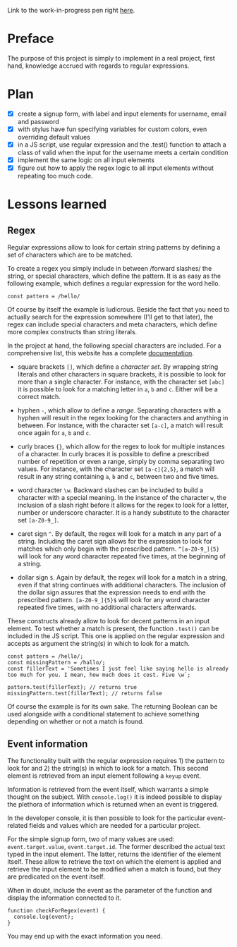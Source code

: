 Link to the work-in-progress pen right [here](https://codepen.io/borntofrappe/full/LdwbRv/).

# Preface 

The purpose of this project is simply to implement in a real project, first hand, knowledge accrued with regards to regular expressions.

# Plan

- [x] create a signup form, with label and input elements for username, email and password
- [x] with stylus have fun specifying variables for custom colors, even overriding default values
- [x] in a JS script, use regular expression and the .test() function to attach a class of valid when the input for the username meets a certain condition
- [x] implement the same logic on all input elements
- [x] figure out how to apply the regex logic to all input elements without repeating too much code.

# Lessons learned

## Regex

Regular expressions allow to look for certain string patterns by defining a set of characters which are to be matched.

To create a regex you simply include in between /forward slashes/ the string, or special characters, which define the pattern. It is as easy as the following example, which defines a regular expression for the word hello.

```JS
const pattern = /hello/
```

Of course by itself the example is ludicrous. Beside the fact that you need to actually search for the expression somewhere (I'll get to that later), the regex can include special characters and meta characters, which define more complex constructs than string literals.

In the project at hand, the following special characters are included. For a comprehensive list, this website has a complete [documentation](https://www.w3schools.com/jsref/jsref_obj_regexp.asp).

- square brackets `[]`, which define a *character set*. By wrapping string literals and other characters in square brackets, it is possible to look for more than a single character. For instance, with the character set `[abc]` it is possible to look for a matching letter in `a`, `b` and `c`. Either will be a correct match.

- hyphen `-`, which allow to define a *range*. Separating characters with a hyphen will result in the regex looking for the characters and anything in between. For instance, with the character set `[a-c]`, a match will result once again for `a`, `b` and `c`.

- curly braces `{}`, which allow for the regex to look for multiple instances of a character. In curly braces it is possible to define a prescribed number of repetition or even a range, simply by comma separating two values. For instance, with the character set `[a-c]{2,5}`, a match will result in any string containing `a`, `b` and `c`, between two and five times.

- word character `\w`. Backward slashes can be included to build a character with a special meaning. In the instance of the character `w`, the inclusion of a slash right before it allows for the regex to look for a letter, number or underscore character. It is a handy substitute to the character set `[a-Z0-9_]`.

- caret sign `^`. By default, the regex will look for a match in any part of a string. Including the caret sign allows for the expression to look for matches which only begin with the prescribed pattern. `^[a-Z0-9_]{5}` will look for any word character repeated five times, at the beginning of a string.

- dollar sign `$`. Again by default, the regex will look for a match in a string, even if that string continues with additional characters. The inclusion of the dollar sign assures that the expression needs to end with the prescribed pattern. `[a-Z0-9_]{5}$` will look for any word character repeated five times, with no additional characters afterwards.

These constructs already allow to look for decent patterns in an input element. To test whether a match is present, the function `.test()` can be included in the JS script. This one is applied on the regular expression and accepts as argument the string(s) in which to look for a match.

```JS
const pattern = /hello/;
const missingPattern = /hallo/;
const fillerText = 'Sometimes I just feel like saying hello is already too much for you. I mean, how much does it cost. Five \w`;

pattern.test(fillerText); // returns true
missingPattern.test(fillerText); // returns false
```

Of course the example is for its own sake. The returning Boolean can be used alongside with a conditional statement to achieve something depending on whether or not a match is found.


## Event information

The functionality built with the regular expression requires 1) the pattern to look for and 2) the string(s) in which to look for a match. This second element is retrieved from an input element following a `keyup` event.

Information is retrieved from the event itself, which warrants a simple thought on the subject. With `console.log()` it is indeed possible to display the plethora of information which is returned when an event is triggered.

In the developer console, it is then possible to look for the particular event-related fields and values which are needed for a particular project. 

For the simple signup form, two of many values are used: `event.target.value`, `event.target.id`. The former described the actual text typed in the input element. The latter, returns the identifier of the element itself. These allow to retrieve the text on which the element is applied and retrieve the input element to be modified when a match is found, but they are predicated on the event itself. 

When in doubt, include the event as the parameter of the function and display the information connected to it.

```JS
function checkForRegex(event) {
  console.log(event);
}
```

You may end up with the exact information you need.
